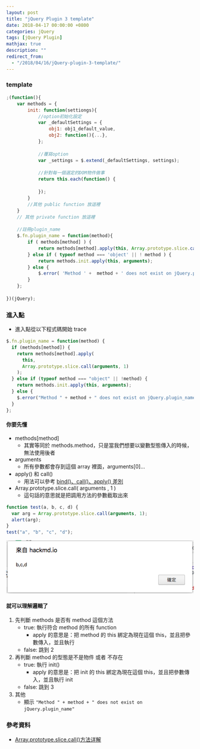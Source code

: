 ```yaml
---
layout: post
title: "jQuery Plugin 3 template"
date: 2018-04-17 00:00:00 +0800
categories: jQuery
tags: [jQuery Plugin]
mathjax: true
description: ""
redirect_from: 
  - "/2018/04/16/jQuery-plugin-3-template/"
---
```


### template

```js
;(function(){
    var methods = {
        init: function(settiongs){
            //option初始化設定
            var _defaultSettings = {
                obj1: obj1_default_value,
                obj2: function(){...},
            };

            //覆寫option
            var _settings = $.extend(_defaultSettings, settings);

            //針對每一個選定的DOM物件做事
            return this.each(function() {

            });
        }
        //其他 public function 放這裡
    }
    // 其他 private function 放這裡

    //註冊plugin_name
    $.fn.plugin_name = function(method){
        if ( methods[method] ) {
            return methods[method].apply(this, Array.prototype.slice.call(arguments, 1));
        } else if ( typeof method === 'object' || ! method ) {
            return methods.init.apply(this, arguments);
        } else {
            $.error( 'Method ' +  method + ' does not exist on jQuery.plugin_name' );
        }
    };

})(jQuery);
```

### 進入點

- 進入點從以下程式碼開始 trace

```js
$.fn.plugin_name = function(method) {
  if (methods[method]) {
    return methods[method].apply(
      this,
      Array.prototype.slice.call(arguments, 1)
    );
  } else if (typeof method === "object" || !method) {
    return methods.init.apply(this, arguments);
  } else {
    $.error("Method " + method + " does not exist on jQuery.plugin_name");
  }
};
```

#### 你要先懂

- methods[method]
  - 其實等同於 methods.method，只是當我們想要以變數型態傳入的時候，無法使用後者
- arguments
  - 所有參數都會存到這個 array 裡面，arguments[0]...
- apply() 和 call()
  - 用法可以參考 [bind()、call()、apply() 差別](https://hackmd.io/s/rkM3GVmhf)
- Array.prototype.slice.call( arguments , 1 )
  - 這句話的意思就是把調用方法的參數截取出來

```js
function test(a, b, c, d) {
  var arg = Array.prototype.slice.call(arguments, 1);
  alert(arg);
}
test("a", "b", "c", "d");
```

![](/assets/img/posts/bYvQ7ch.png)

#### 就可以理解邏輯了

1. 先判斷 methods 是否有 method 這個方法
   - true: 執行符合 method 的所有 function
     - apply 的意思是：把 method 的 this 綁定為現在這個 this，並且把參數傳入，並且執行
   - false: 跳到 2
2. 再判斷 method 的型態是不是物件 或者 不存在
   - true: 執行 init()
     - apply 的意思是：把 init 的 this 綁定為現在這個 this，並且把參數傳入，並且執行 init
   - false: 跳到 3
3. 其他
   - 顯示 `"Method " + method + " does not exist on jQuery.plugin_name"`

### 參考資料

- [Array.prototype.slice.call()方法详解](https://blog.csdn.net/i10630226/article/details/49702375)
